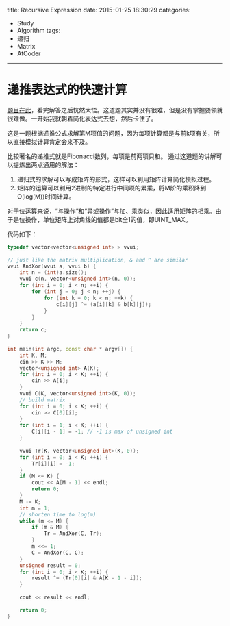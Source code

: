 title: Recursive Expression
date: 2015-01-25 18:30:29
categories:
- Study
- Algorithm
tags:
- 递归
- Matrix
- AtCoder
---

递推表达式的快速计算
===

[题目在此](http://abc009.contest.atcoder.jp/tasks/abc009_4)，看完解答之后恍然大悟。这道题其实并没有很难，但是没有掌握要领就很难做。一开始我就朝着简化表达式去想，然后卡住了。

这是一题根据递推公式求解第M项值的问题，因为每项计算都是与前k项有关，所以直接模拟计算肯定会来不及。

<!-- more -->

比较著名的递推式就是Fibonacci数列，每项是前两项只和。
通过这道题的讲解可以提炼出两点通用的解法：
1. 递归式的求解可以写成矩阵的形式，这样可以利用矩阵计算简化模拟过程。
2. 矩阵的运算可以利用2进制的特定进行中间项的累乘，将M阶的乘积降到O(log(M))时间计算。

对于位运算来说，“与操作”和“异或操作”与加、乘类似，因此适用矩阵的相乘。由于是位操作，单位矩阵上对角线的值都是bit全1的值，即UINT_MAX。

代码如下：
```cpp resolution https://gist.github.com/tecton/d0f0905ce9f05eff9219 gist
typedef vector<vector<unsigned int> > vvui;
 
// just like the matrix multiplication, & and ^ are similar
vvui AndXor(vvui a, vvui b) {
    int n = (int)a.size();
    vvui c(n, vector<unsigned int>(n, 0));
    for (int i = 0; i < n; ++i) {
        for (int j = 0; j < n; ++j) {
            for (int k = 0; k < n; ++k) {
                c[i][j] ^= (a[i][k] & b[k][j]);
            }
        }
    }
    return c;
}
 
int main(int argc, const char * argv[]) {
    int K, M;
    cin >> K >> M;
    vector<unsigned int> A(K);
    for (int i = 0; i < K; ++i) {
        cin >> A[i];
    }
    vvui C(K, vector<unsigned int>(K, 0));
    // build matrix
    for (int i = 0; i < K; ++i) {
        cin >> C[0][i];
    }
    for (int i = 1; i < K; ++i) {
        C[i][i - 1] = -1; // -1 is max of unsigned int
    }
    
    vvui Tr(K, vector<unsigned int>(K, 0));
    for (int i = 0; i < K; ++i) {
        Tr[i][i] = -1;
    }
    if (M <= K) {
        cout << A[M - 1] << endl;
        return 0;
    }
    M -= K;
    int m = 1;
    // shorten time to log(m)
    while (m <= M) {
        if (m & M) {
            Tr = AndXor(C, Tr);
        }
        m <<= 1;
        C = AndXor(C, C);
    }
    unsigned result = 0;
    for (int i = 0; i < K; ++i) {
        result ^= (Tr[0][i] & A[K - 1 - i]);
    }
    
    cout << result << endl;
    
    return 0;
}
```